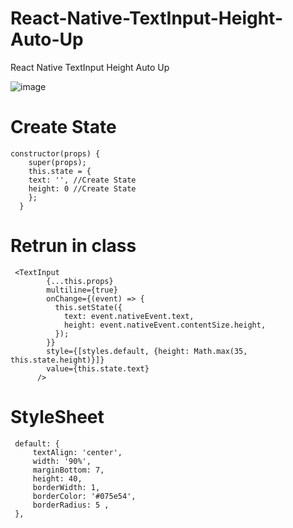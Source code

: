 # React-Native-TextInput-Height-Auto-Up
React Native TextInput Height Auto Up

![image](https://raw.githubusercontent.com/slackhq/SlackTextViewController/master/Screenshots/slacktextviewcontroller_demo.gif)

# Create State
```
constructor(props) {
    super(props);
    this.state = {
    text: '', //Create State
    height: 0 //Create State
    };
  }
  ```
  # Retrun in class
  
```
 <TextInput
        {...this.props}
        multiline={true}
        onChange={(event) => {
          this.setState({
            text: event.nativeEvent.text,
            height: event.nativeEvent.contentSize.height,
          });
        }}
        style={[styles.default, {height: Math.max(35, this.state.height)}]}
        value={this.state.text}
      />
 ```
 
 # StyleSheet
 
 ```
  default: {
      textAlign: 'center',
      width: '90%',
      marginBottom: 7,
      height: 40,
      borderWidth: 1,
      borderColor: '#075e54',
      borderRadius: 5 ,
  },
 ```
